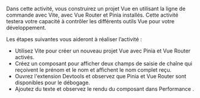 Dans cette activité, vous construirez un projet Vue en utilisant la ligne de commande avec Vite, avec Vue Router et Pinia installés. Cette activité testera votre capacité à contrôler les différents outils Vue pour votre développement.
			
Les étapes suivantes vous aideront à réaliser l’activité :
			
- Utilisez Vite pour créer un nouveau projet Vue avec Pinia et Vue Router activés.
- Créez un composant pour afficher deux champs de saisie de chaîne qui reçoivent le prénom et le nom et affichent le nom complet reçu.
- Ouvrez l'extension Devtools et observez que Pinia et Vue Router sont disponibles pour le débogage.
- Ajoutez du texte et observez le rendu du composant dans Performance .
